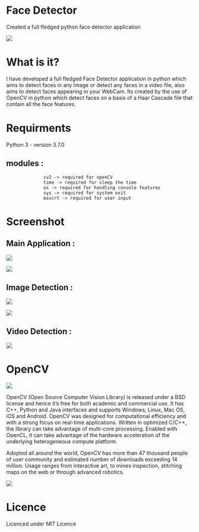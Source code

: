 # Face Detector

Created a full fledged python face detector application

![](https://www.pyimagesearch.com/wp-content/uploads/2017/08/faster_for_loop_header.png)


# What is it?

I have developed a full fledged Face Detector application in python which aims to detect faces in any Image or detect any faces in a video file, also aims to detect faces appearing in your WebCam. Its created by the use of OpenCV in python which detect faces on a basis of a Haar Cascade file that contain all the face features.


# Requirments

Python 3 - version 3.7.0

## modules :

                  cv2 -> required for openCV
                  time -> required for sleep the time
                  os -> required for handling console features
                  sys -> required for system exit
                  msvcrt -> required for user input
                  

# Screenshot

## Main Application :

![](https://github.com/ashish7zeph/python-opencv-face-detector/blob/master/screenshots/img1.png)

![](https://github.com/ashish7zeph/python-opencv-face-detector/blob/master/screenshots/img2.png)

## Image Detection :

![](https://github.com/ashish7zeph/python-opencv-face-detector/blob/master/screenshots/img3.png)

![](https://github.com/ashish7zeph/python-opencv-face-detector/blob/master/screenshots/img4.png)

## Video Detection :

![](https://github.com/ashish7zeph/python-opencv-face-detector/blob/master/screenshots/img5.png)


# OpenCV

![](https://i1.wp.com/omgfoss.com/wp-content/uploads/2018/08/opencv_hor_900_1.jpg?ssl=1)

OpenCV (Open Source Computer Vision Library) is released under a BSD license and hence it’s free for both academic and commercial use. It has C++, Python and Java interfaces and supports Windows, Linux, Mac OS, iOS and Android. OpenCV was designed for computational efficiency and with a strong focus on real-time applications. Written in optimized C/C++, the library can take advantage of multi-core processing. Enabled with OpenCL, it can take advantage of the hardware acceleration of the underlying heterogeneous compute platform.

Adopted all around the world, OpenCV has more than 47 thousand people of user community and estimated number of downloads exceeding 14 million. Usage ranges from interactive art, to mines inspection, stitching maps on the web or through advanced robotics.

![](https://pbs.twimg.com/media/DaRikLNUwAApkUp.jpg)


# Licence

Licenced under MIT Licence
